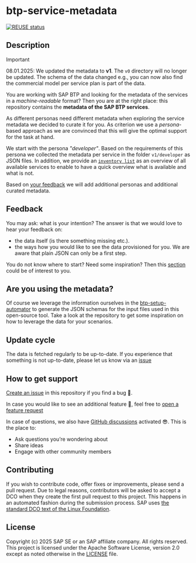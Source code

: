 # btp-service-metadata

[![REUSE status](https://api.reuse.software/badge/github.com/SAP-samples/btp-service-metadata)](https://api.reuse.software/info/github.com/SAP-samples/btp-service-metadata)

## Description

> [!IMPORTANT]
> 08.01.2025: We updated the metadata to **v1**. The `v0` directory will no longer be updated. The schema of the data changed e.g., you can now also find the commercial model per service plan is part of the data.

You are working with SAP BTP and looking for the metadata of the services in a *machine-readable* format? Then you are at the right place: this repository contains the **metadata of the SAP BTP services**.

As different personas need different metadata when exploring the service metadata we decided to curate it for you. As criterion we use a *persona*-based approach as we are convinced that this will give the optimal support for the task at hand.

We start with the persona *"developer"*. Based on the requirements of this persona we collected the metadata per service in the folder `v1/developer` as JSON files. In addition, we provide an [`inventory list`](v1/inventory.json) as an overview of all available services to enable to have a quick overview what is available and what is not.

Based on [your feedback](https://github.com/SAP-samples/btp-service-metadata/issues/new/choose) we will add additional personas and additional curated metadata.

## Feedback

You may ask: what is your intention? The answer is that we would love to hear your feedback on:

- the data itself (is there something missing etc.).
- the ways how you would like to see the data provisioned for you. We are aware that plain JSON can only be a first step.

You do not know where to start? Need some inspiration? Then this [section](./metadata-exploration/README.md) could be of interest to you.

## Are you using the metadata?

Of course we leverage the information ourselves in the [btp-setup-automator](https://github.com/SAP-samples/btp-setup-automator/) to generate the JSON schemas for the input files used in this open-source tool. Take a look at the repository to get some inspiration on how to leverage the data for your scenarios.

## Update cycle

The data is fetched regularly to be up-to-date. If you experience that something is not up-to-date, please let us know via an [issue](https://github.com/SAP-samples/btp-service-metadata/issues/new?assignees=&labels=bug&template=bug-report.yml&title=%5BBUG%5D+%3Ctitle%3E)

## How to get support

[Create an issue](https://github.com/SAP-samples/btp-service-metadata/issues/new?assignees=&labels=bug&template=bug-report.yml&title=%5BBUG%5D+%3Ctitle%3E) in this repository if you find a bug 🐞.

In case you would like to see an additional feature 🚀, feel free to [open a feature request](https://github.com/SAP-samples/btp-service-metadata/issues/new?assignees=&labels=enhancement&template=feature-request.yml&title=%5BFEATURE+REQUEST%5D+%3Ctitle%3E)

In case of questions, we also have [GitHub discussions](https://github.com/SAP-samples/btp-service-metadata/discussions) activated 😎. This is the place to:

- Ask questions you’re wondering about
- Share ideas
- Engage with other community members

## Contributing

If you wish to contribute code, offer fixes or improvements, please send a pull request. Due to legal reasons, contributors will be asked to accept a DCO when they create the first pull request to this project. This happens in an automated fashion during the submission process. SAP uses [the standard DCO text of the Linux Foundation](https://developercertificate.org/).

## License

Copyright (c) 2025 SAP SE or an SAP affiliate company. All rights reserved. This project is licensed under the Apache Software License, version 2.0 except as noted otherwise in the [LICENSE](LICENSE) file.
